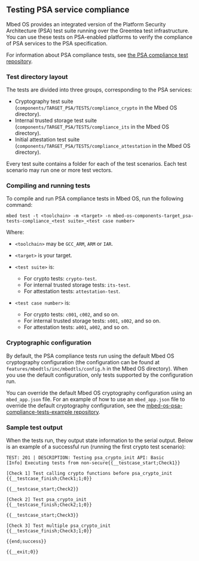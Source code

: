 <h2 id="crypto-port">Testing PSA service compliance</h2>

Mbed OS provides an integrated version of the Platform Security Architecture (PSA) test suite running over the Greentea test infrastructure. You can use these tests on PSA-enabled platforms to verify the compliance of PSA services to the PSA specification.

For information about PSA compliance tests, see [the PSA compliance test repository](https://github.com/ARM-software/psa-arch-tests).

### Test directory layout

The tests are divided into three groups, corresponding to the PSA services:

* Cryptography test suite (`components/TARGET_PSA/TESTS/compliance_crypto` in the Mbed OS directory).
* Internal trusted storage test suite (`components/TARGET_PSA/TESTS/compliance_its` in the Mbed OS directory).
* Initial attestation test suite (`components/TARGET_PSA/TESTS/compliance_attestation` in the Mbed OS directory).

Every test suite contains a folder for each of the test scenarios. Each test scenario may run one or more test vectors.

### Compiling and running tests

To compile and run PSA compliance tests in Mbed OS, run the following command:

```
mbed test -t <toolchain> -m <target> -n mbed-os-components-target_psa-tests-compliance_<test suite>_<test case number>
```
Where:

* `<toolchain>` may be `GCC_ARM`, `ARM` or `IAR`.

* `<target>` is  your target.

* `<test suite>` is:
    * For crypto tests: `crypto-test`.
    * For internal trusted storage tests: `its-test`.
    * For attestation tests: `attestation-test`.

* `<test case number>` is:
    * For crypto tests: `c001`, `c002`, and so on.
    * For internal trusted storage tests: `s001`, `s002`, and so on.
    * For attestation tests: `a001`, `a002`, and so on.

### Cryptographic configuration
By default, the PSA compliance tests run using the default Mbed OS cryptography configuration (the configuration can be found at `features/mbedtls/inc/mbedtls/config.h` in the Mbed OS directory). When you use the default configuration, only tests supported by the configuration run.

You can override the default Mbed OS cryptography configuration using an `mbed_app.json` file. For an example of how to use an `mbed_app.json` file to override the default cryptography configuration, see the [mbed-os-psa-compliance-tests-example repository](https://github.com/ARMmbed/mbed-os-psa-compliance-tests-example).

### Sample test output
When the tests run, they output state information to the serial output. Below is an example of a successful run (running the first crypto test scenario):
```
TEST: 201 | DESCRIPTION: Testing psa_crypto_init API: Basic
[Info] Executing tests from non-secure{{__testcase_start;Check1}}

[Check 1] Test calling crypto functions before psa_crypto_init
{{__testcase_finish;Check1;1;0}}

{{__testcase_start;Check2}}

[Check 2] Test psa_crypto_init
{{__testcase_finish;Check2;1;0}}

{{__testcase_start;Check3}}

[Check 3] Test multiple psa_crypto_init
{{__testcase_finish;Check3;1;0}}

{{end;success}}

{{__exit;0}}
```

